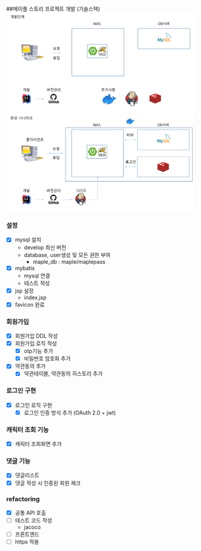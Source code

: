##메이플 스토리 프로젝트
개발 (기술스택)
![img.png](img.png)
![img_1.png](img_1.png)


### 설정
- [x] mysql 설치
  - develop 최신 버전
  - database, user생성 및 모든 권한 부여
    - maple_db : maple/maplepass
- [x] mybatis
  - mysql 연결
  - 테스트 작성
- [x] jsp 설정
  - index.jsp
- [x] favicon 완료

### 회원가입
- [x] 회원가입 DDL 작성
- [x] 회원가입 로직 작성
  - [x] otp기능 추가
  - [x] 비밀번호 암호화 추가
- [x] 약관동의 추가
  - [x] 약관테이블, 약관동의 히스토리 추가

### 로그인 구현
- [x] 로그인 로직 구현
  - [x] 로그인 인증 방식 추가 (OAuth 2.0 + jwt)

### 캐릭터 조회 기능
- [x] 캐릭터 조회화면 추가

### 댓글 기능
- [x] 댓글리스트
- [x] 댓글 작성 시 인증된 회원 체크

### refactoring
- [x] 공통 API 호출
- [ ] 테스트 코드 작성
  - jacoco 
- [ ] 프론트엔드
- [ ] https 적용